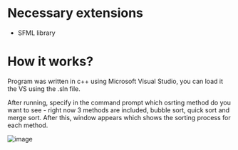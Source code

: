 # Necessary extensions
- SFML library

# How it works?
Program was written in c++ using Microsoft Visual Studio, you can load it the VS using the .sln file.

After running, specify in the command prompt which osrting method do you want to see - right now 3 methods are included, bubble sort, quick sort and merge sort. After this, window appears which shows the sorting process for each method.

![image](https://user-images.githubusercontent.com/94861828/148735495-c893cf15-7cbe-408c-bbf3-ad16092e2f49.png)


